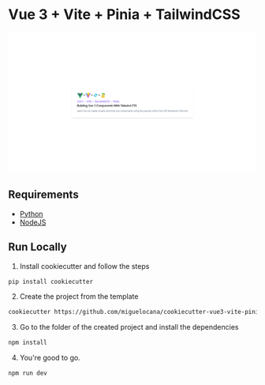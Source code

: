 # Vue 3 + Vite + Pinia + TailwindCSS

![alt text](https://github.com/miguelocana/cookiecutter-vue3-vite-pinia-tailwindcss/blob/main/public/demo.png)

## Requirements

- [Python](https://www.python.org/downloads/)
- [NodeJS](https://nodejs.org/es/)

## Run Locally

1. Install cookiecutter and follow the steps
```bash
pip install cookiecutter
```
2. Create the project from the template
```bash
cookiecutter https://github.com/miguelocana/cookiecutter-vue3-vite-pinia-tailwindcss.git
```
3. Go to the folder of the created project and install the dependencies
```bash
npm install
```
4. You're good to go.
```bash
npm run dev
```


